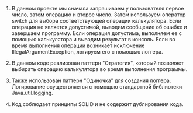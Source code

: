 1. В данном проекте мы сначала запрашиваем у пользователя первое число, затем операцию и второе число. Затем используем оператор switch для выбора соответствующей операции калькулятора. Если операция не является допустимой, выводим сообщение об ошибке и завершаем программу. Если операция допустима, выполняем ее с помощью калькулятора и выводим результат в консоль. Если во время выполнения операции возникает исключение IllegalArgumentException, логируем его с помощью логгера.

2. В данном коде реализован паттерн "Стратегия", который позволяет выбирать операцию калькулятора во время выполнения программы. 

3. Также использован паттерн "Одиночка" для создания логгера. Логирование осуществляется с помощью стандартной библиотеки Java.util.logging. 

4. Код соблюдает принципы SOLID и не содержит дублирования кода.